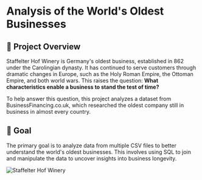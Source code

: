 # Analysis of the World's Oldest Businesses

## 📖 Project Overview

Staffelter Hof Winery is Germany's oldest business, established in 862 under the Carolingian dynasty. It has continued to serve customers through dramatic changes in Europe, such as the Holy Roman Empire, the Ottoman Empire, and both world wars. This raises the question: **What characteristics enable a business to stand the test of time?**

To help answer this question, this project analyzes a dataset from BusinessFinancing.co.uk, which researched the oldest company still in business in almost every country.

## 🎯 Goal

The primary goal is to analyze data from multiple CSV files to better understand the world's oldest businesses. This involves using SQL to join and manipulate the data to uncover insights into business longevity.

![Staffelter Hof Winery](https://github.com/PedroEvaristo1/SQL_notebooks/blob/main/MKn_Staffelter_Hof.jpeg)
